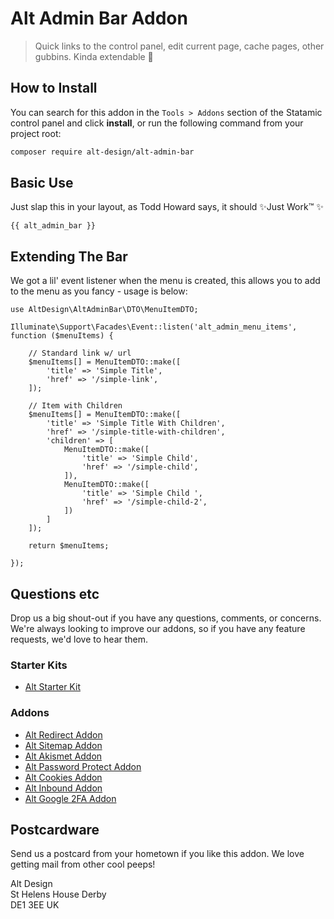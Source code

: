 # Alt Admin Bar Addon

> Quick links to the control panel, edit current page, cache pages, other gubbins. Kinda extendable 👀

## How to Install

You can search for this addon in the `Tools > Addons` section of the Statamic control panel and click **install**, or run the following command from your project root:

``` bash
composer require alt-design/alt-admin-bar
```

## Basic Use

Just slap this in your layout, as Todd Howard says, it should ✨Just Work™ ✨ 

```
{{ alt_admin_bar }}
```

## Extending The Bar

We got a lil' event listener when the menu is created, this allows you to add to the menu as you fancy - usage is below:

```
use AltDesign\AltAdminBar\DTO\MenuItemDTO;

Illuminate\Support\Facades\Event::listen('alt_admin_menu_items', function ($menuItems) {
    
    // Standard link w/ url
    $menuItems[] = MenuItemDTO::make([
        'title' => 'Simple Title',
        'href' => '/simple-link',
    ]);
    
    // Item with Children
    $menuItems[] = MenuItemDTO::make([
        'title' => 'Simple Title With Children',
        'href' => '/simple-title-with-children',
        'children' => [
            MenuItemDTO::make([
                'title' => 'Simple Child',
                'href' => '/simple-child',
            ]),
            MenuItemDTO::make([
                'title' => 'Simple Child ',
                'href' => '/simple-child-2',
            ])
        ]
    ]);
    
    return $menuItems;
    
});
```


## Questions etc

Drop us a big shout-out if you have any questions, comments, or concerns. We're always looking to improve our addons, so if you have any feature requests, we'd love to hear them.

### Starter Kits
- [Alt Starter Kit](https://statamic.com/starter-kits/alt-design/alt-starter-kit)

### Addons
- [Alt Redirect Addon](https://github.com/alt-design/Alt-Redirect-Addon)
- [Alt Sitemap Addon](https://github.com/alt-design/Alt-Sitemap-Addon)
- [Alt Akismet Addon](https://github.com/alt-design/Alt-Akismet-Addon)
- [Alt Password Protect Addon](https://github.com/alt-design/Alt-Password-Protect-Addon)
- [Alt Cookies Addon](https://github.com/alt-design/Alt-Cookies-Addon)
- [Alt Inbound Addon](https://github.com/alt-design/Alt-Inbound-Addon)
- [Alt Google 2FA Addon](https://github.com/alt-design/Alt-Google-2fa-Addon)

## Postcardware

Send us a postcard from your hometown if you like this addon. We love getting mail from other cool peeps!

Alt Design  
St Helens House
Derby  
DE1 3EE
UK  

